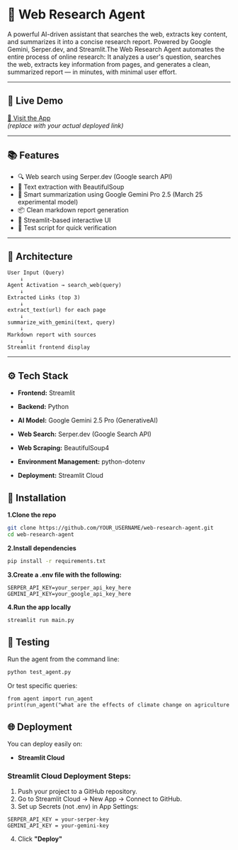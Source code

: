 # 🧠 Web Research Agent

A powerful AI-driven assistant that searches the web, extracts key content, and summarizes it into a concise research report. Powered by Google Gemini, Serper.dev, and Streamlit.The Web Research Agent automates the entire process of online research:
It analyzes a user's question, searches the web, extracts key information from pages, and generates a clean, summarized report — in minutes, with minimal user effort.

---

## 🚀 Live Demo

[🔗 Visit the App](https://YOUR-STREAMLIT-APP-URL)  
_(replace with your actual deployed link)_

---

## 📚 Features

- 🔍 Web search using Serper.dev (Google search API)
- 📄 Text extraction with BeautifulSoup
- 🤖 Smart summarization using Google Gemini Pro 2.5 (March 25 experimental model)
- 📦 Clean markdown report generation
- 💬 Streamlit-based interactive UI
- 🧪 Test script for quick verification

---

## 🧠 Architecture

```plaintext
User Input (Query)
    ↓
Agent Activation → search_web(query)
    ↓
Extracted Links (top 3)
    ↓
extract_text(url) for each page
    ↓
summarize_with_gemini(text, query)
    ↓
Markdown report with sources
    ↓
Streamlit frontend display
```
---

## ⚙️ Tech Stack

- **Frontend:** Streamlit

- **Backend:** Python

- **AI Model:** Google Gemini 2.5 Pro (GenerativeAI)

- **Web Search:** Serper.dev (Google Search API)

- **Web Scraping:** BeautifulSoup4

- **Environment Management:** python-dotenv

- **Deployment:** Streamlit Cloud

## 🧪 Installation
**1.Clone the repo**

```bash
git clone https://github.com/YOUR_USERNAME/web-research-agent.git
cd web-research-agent
```
**2.Install dependencies**

```bash
pip install -r requirements.txt
```

**3.Create a .env file with the following:**

```env
SERPER_API_KEY=your_serper_api_key_here
GEMINI_API_KEY=your_google_api_key_here
```

**4.Run the app locally**

```bash
streamlit run main.py
```

## 🧪 Testing
Run the agent from the command line:

```bash
python test_agent.py
```
Or test specific queries:

```
from agent import run_agent
print(run_agent("what are the effects of climate change on agriculture
```

## 🌐 Deployment
You can deploy easily on:

- **Streamlit Cloud**

### Streamlit Cloud Deployment Steps:

1. Push your project to a GitHub repository.
2. Go to Streamlit Cloud → New App → Connect to GitHub.
3. Set up Secrets (not .env) in App Settings:

```plaintext
SERPER_API_KEY = your-serper-key
GEMINI_API_KEY = your-gemini-key
```
4. Click **"Deploy"**


